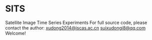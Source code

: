 # SITS
Satellite Image Time Series Experiments
For full source code, please contact the author:
xudong2014@iscas.ac.cn
suixudongi8@qq.com
Welcome!